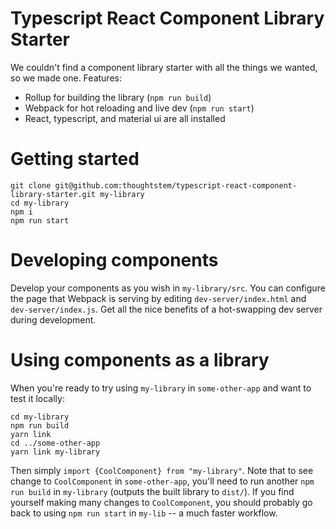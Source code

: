 # Typescript React Component Library Starter

We couldn't find a component library starter with all the things we wanted, so we made one.  Features:

* Rollup for building the library (`npm run build`)
* Webpack for hot reloading and live dev (`npm run start`)
* React, typescript, and material ui are all installed

# Getting started

```
git clone git@github.com:thoughtstem/typescript-react-component-library-starter.git my-library
cd my-library
npm i
npm run start
```

# Developing components

Develop your components as you wish in `my-library/src`.  You can configure the page that Webpack is serving by editing `dev-server/index.html` and `dev-server/index.js`. Get all the nice benefits of a hot-swapping dev server during development.

# Using components as a library

When you're ready to try using `my-library` in `some-other-app` and want to test it locally:

```
cd my-library
npm run build
yarn link
cd ../some-other-app
yarn link my-library
```

Then simply `import {CoolComponent} from "my-library"`.  Note that to see change to `CoolComponent` in `some-other-app`, you'll need to run another `npm run build` in `my-library` (outputs the built library to `dist/`).  If you find yourself making many changes to `CoolComponent`, you should probably go back to using `npm run start` in `my-lib` -- a much faster workflow.

